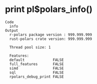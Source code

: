 # print pl$polars_info()

    Code
      info
    Output
      r-polars package version : 999.999.999
      rust-polars crate version: 999.999.999
      
      Thread pool size: 1 
      
      Features:                         
      default             FALSE
      full_features       FALSE
      simd                FALSE
      sql                 FALSE
      rpolars_debug_print FALSE
      

